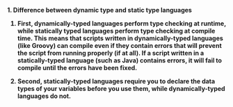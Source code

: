 <b> 1. Difference between dynamic type and static type languages <b>
1. First, dynamically-typed languages perform type checking at runtime, while statically typed languages perform type checking at compile time. This means that scripts written in dynamically-typed languages (like Groovy) can compile even if they contain errors that will prevent the script from running properly (if at all). If a script written in a statically-typed language (such as Java) contains errors, it will fail to compile until the errors have been fixed.

2. Second, statically-typed languages require you to declare the data types of your variables before you use them, while dynamically-typed languages do not. 
